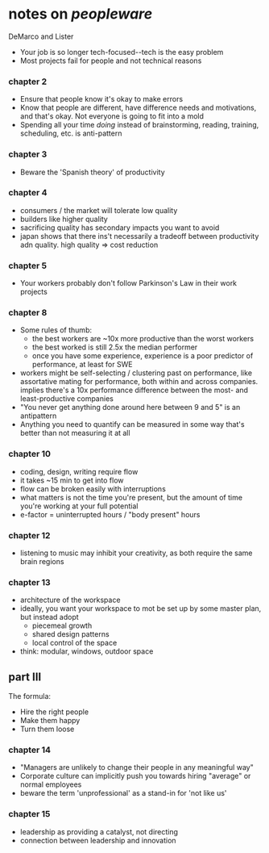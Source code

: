 # notes on _peopleware_
DeMarco and Lister


- Your job is so longer tech-focused--tech is the easy problem
- Most projects fail for people and not technical reasons

### chapter 2

- Ensure that people know it's okay to make errors
- Know that people are different, have difference needs and motivations, and that's okay. Not everyone is going to fit into a mold
- Spending all your time _doing_ instead of brainstorming, reading, training, scheduling, etc. is anti-pattern

### chapter 3

- Beware the 'Spanish theory' of productivity

### chapter 4

- consumers / the market will tolerate low quality
- builders like higher quality
- sacrificing quality has secondary impacts you want to avoid
- japan shows that there ins't necessarily a tradeoff between productivity adn quality. high quality => cost reduction

### chapter 5

- Your workers probably don't follow Parkinson's Law in their work projects

### chapter 8

- Some rules of thumb:
  - the best workers are ~10x more productive than the worst workers
  - the best worked is still 2.5x the median performer
  - once you have some experience, experience is a poor predictor of performance, at least for SWE
- workers might be self-selecting / clustering past on performance, like assortative mating for performance, both within and across companies. implies there's a 10x performance difference between the most- and least-productive companies
- "You never get anything done around here between 9 and 5" is an antipattern
- Anything you need to quantify can be measured in some way that's better than not measuring it at all

### chapter 10
- coding, design, writing require flow
- it takes ~15 min to get into flow
- flow can be broken easily with interruptions 
- what matters is not the time you're present, but the amount of time you're working at your full potential
- e-factor = uninterrupted hours / "body present" hours

### chapter 12

- listening to music may inhibit your creativity, as both require the same brain regions

### chapter 13

- architecture of the workspace
- ideally, you want your workspace to mot be set up by some master plan, but instead adopt
  - piecemeal growth
  - shared design patterns
  - local control of the space
- think: modular, windows, outdoor space

## part III

The formula:
- Hire the right people
- Make them happy
- Turn them loose

### chapter 14

- "Managers are unlikely to change their people in any meaningful way"
- Corporate culture can implicitly push you towards hiring "average" or normal employees
- beware the term 'unprofessional' as a stand-in for 'not like us'

### chapter 15

- leadership as providing a catalyst, not directing
- connection between leadership and innovation

